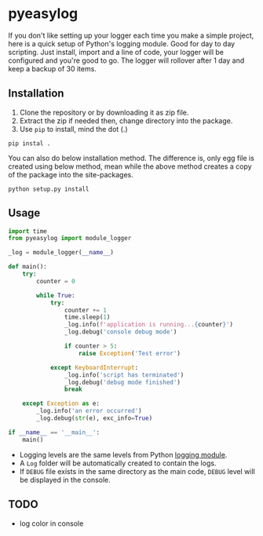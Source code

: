 # pyeasylog


If you don't like setting up your logger each time you make a simple project, here is a quick setup of Python's logging module. Good for day to day scripting. Just install, import and a line of code, your logger will be configured and you're good to go.
The logger will rollover after 1 day and keep a backup of 30 items.





## Installation

1. Clone the repository or by downloading it as zip file.
2. Extract the zip if needed then, change directory into the package.
3. Use `pip` to install, mind the dot (.)
```
pip instal .
```
You can also do below installation method. The difference is, only egg file is
created using below method, mean while the above method creates a copy of the
package into the site-packages.
```
python setup.py install
```


## Usage

```python
import time
from pyeasylog import module_logger

_log = module_logger(__name__)

def main():
    try:
        counter = 0

        while True:
            try:
                counter += 1
                time.sleep(1)
                _log.info(f'application is running...{counter}')
                _log.debug('console debug mode')

                if counter > 5:
                    raise Exception('Test error')

            except KeyboardInterrupt:
                _log.info('script has terminated')
                _log.debug('debug mode finished')
                break

    except Exception as e:
        _log.info('an error occurred')
        _log.debug(str(e), exc_info=True)

if __name__ == '__main__':
    main()

```

* Logging levels are the same levels from Python [logging module](https://docs.python.org/2/library/logging.html#logging-levels).
* A `Log` folder will be automatically created to contain the logs.
* If `DEBUG` file exists in the same directory as the main code, `DEBUG` level will be displayed in the console.


## TODO

* log color in console
